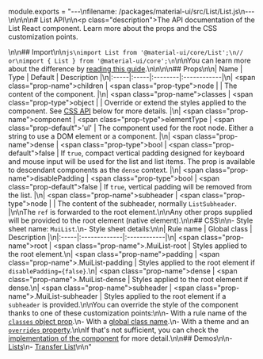 module.exports = "---\nfilename: /packages/material-ui/src/List/List.js\n---\n\n<!--- This documentation is automatically generated, do not try to edit it. -->\n\n# List API\n\n<p class=\"description\">The API documentation of the List React component. Learn more about the props and the CSS customization points.</p>\n\n## Import\n\n```js\nimport List from '@material-ui/core/List';\n// or\nimport { List } from '@material-ui/core';\n```\n\nYou can learn more about the difference by [reading this guide](/guides/minimizing-bundle-size/).\n\n\n\n## Props\n\n| Name | Type | Default | Description |\n|:-----|:-----|:--------|:------------|\n| <span class=\"prop-name\">children</span> | <span class=\"prop-type\">node</span> |  | The content of the component. |\n| <span class=\"prop-name\">classes</span> | <span class=\"prop-type\">object</span> |  | Override or extend the styles applied to the component. See [CSS API](#css) below for more details. |\n| <span class=\"prop-name\">component</span> | <span class=\"prop-type\">elementType</span> | <span class=\"prop-default\">'ul'</span> | The component used for the root node. Either a string to use a DOM element or a component. |\n| <span class=\"prop-name\">dense</span> | <span class=\"prop-type\">bool</span> | <span class=\"prop-default\">false</span> | If `true`, compact vertical padding designed for keyboard and mouse input will be used for the list and list items. The prop is available to descendant components as the `dense` context. |\n| <span class=\"prop-name\">disablePadding</span> | <span class=\"prop-type\">bool</span> | <span class=\"prop-default\">false</span> | If `true`, vertical padding will be removed from the list. |\n| <span class=\"prop-name\">subheader</span> | <span class=\"prop-type\">node</span> |  | The content of the subheader, normally `ListSubheader`. |\n\nThe `ref` is forwarded to the root element.\n\nAny other props supplied will be provided to the root element (native element).\n\n## CSS\n\n- Style sheet name: `MuiList`.\n- Style sheet details:\n\n| Rule name | Global class | Description |\n|:-----|:-------------|:------------|\n| <span class=\"prop-name\">root</span> | <span class=\"prop-name\">.MuiList-root</span> | Styles applied to the root element.\n| <span class=\"prop-name\">padding</span> | <span class=\"prop-name\">.MuiList-padding</span> | Styles applied to the root element if `disablePadding={false}`.\n| <span class=\"prop-name\">dense</span> | <span class=\"prop-name\">.MuiList-dense</span> | Styles applied to the root element if dense.\n| <span class=\"prop-name\">subheader</span> | <span class=\"prop-name\">.MuiList-subheader</span> | Styles applied to the root element if a `subheader` is provided.\n\nYou can override the style of the component thanks to one of these customization points:\n\n- With a rule name of the [`classes` object prop](/customization/components/#overriding-styles-with-classes).\n- With a [global class name](/customization/components/#overriding-styles-with-global-class-names).\n- With a theme and an [`overrides` property](/customization/globals/#css).\n\nIf that's not sufficient, you can check the [implementation of the component](https://github.com/Foso/material-ui/blob/master/packages/material-ui/src/List/List.js) for more detail.\n\n## Demos\n\n- [Lists](/components/lists/)\n- [Transfer List](/components/transfer-list/)\n\n"